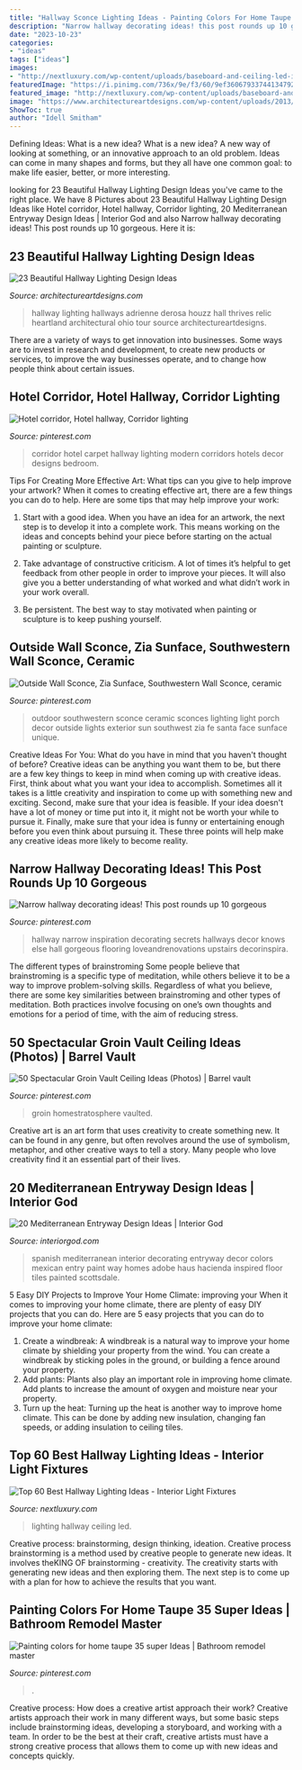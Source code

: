 ```yaml
---
title: "Hallway Sconce Lighting Ideas - Painting Colors For Home Taupe 35 Super Ideas"
description: "Narrow hallway decorating ideas! this post rounds up 10 gorgeous"
date: "2023-10-23"
categories:
- "ideas"
tags: ["ideas"]
images:
- "http://nextluxury.com/wp-content/uploads/baseboard-and-ceiling-led-ideas-hallway-lighting.jpg"
featuredImage: "https://i.pinimg.com/736x/9e/f3/60/9ef36067933744134792887ea845c9a8.jpg"
featured_image: "http://nextluxury.com/wp-content/uploads/baseboard-and-ceiling-led-ideas-hallway-lighting.jpg"
image: "https://www.architectureartdesigns.com/wp-content/uploads/2013/12/550.jpg"
ShowToc: true
author: "Idell Smitham"
---
```



Defining Ideas: What is a new idea?
What is a new idea? A new way of looking at something, or an innovative approach to an old problem. Ideas can come in many shapes and forms, but they all have one common goal: to make life easier, better, or more interesting.

	

		
looking for 23 Beautiful Hallway Lighting Design Ideas you've came to the right place. We have 8 Pictures about 23 Beautiful Hallway Lighting Design Ideas like Hotel corridor, Hotel hallway, Corridor lighting, 20 Mediterranean Entryway Design Ideas | Interior God and also Narrow hallway decorating ideas! This post rounds up 10 gorgeous. Here it is:
		
    
## 23 Beautiful Hallway Lighting Design Ideas

<img loading=lazy src="https://www.architectureartdesigns.com/wp-content/uploads/2013/12/550.jpg" onerror="this.onerror=null;this.src='https://tse4.mm.bing.net/th?id=OIP.SmgY2IUqGucbMOidpe-H8wAAAA&amp;pid=15.1';" alt="23 Beautiful Hallway Lighting Design Ideas">

_Source: architectureartdesigns.com_

>hallway lighting hallways adrienne derosa houzz hall thrives relic heartland architectural ohio tour source architectureartdesigns. 

	

There are a variety of ways to get innovation into businesses. Some ways are to invest in research and development, to create new products or services, to improve the way businesses operate, and to change how people think about certain issues. 

    
## Hotel Corridor, Hotel Hallway, Corridor Lighting

<img loading=lazy src="https://i.pinimg.com/736x/0d/ee/43/0dee431e2a9694d9f5e64127374dbcdc--hotel-corridor-corridor-design.jpg" onerror="this.onerror=null;this.src='https://tse1.mm.bing.net/th?id=OIP.frOjg_sDMJMh21S_6sY2FAHaLH&amp;pid=15.1';" alt="Hotel corridor, Hotel hallway, Corridor lighting">

_Source: pinterest.com_

>corridor hotel carpet hallway lighting modern corridors hotels decor designs bedroom. 

	

Tips For Creating More Effective Art: What tips can you give to help improve your artwork?
When it comes to creating effective art, there are a few things you can do to help. Here are some tips that may help improve your work: 
1. Start with a good idea. When you have an idea for an artwork, the next step is to develop it into a complete work. This means working on the ideas and concepts behind your piece before starting on the actual painting or sculpture. 

2. Take advantage of constructive criticism. A lot of times it’s helpful to get feedback from other people in order to improve your pieces. It will also give you a better understanding of what worked and what didn’t work in your work overall. 

3. Be persistent. The best way to stay motivated when painting or sculpture is to keep pushing yourself.

    
## Outside Wall Sconce, Zia Sunface, Southwestern Wall Sconce, Ceramic

<img loading=lazy src="https://s-media-cache-ak0.pinimg.com/736x/b1/f0/de/b1f0deabd1e2ab86636d6125915b1ba1.jpg" onerror="this.onerror=null;this.src='https://tse4.mm.bing.net/th?id=OIP.pc23XPPnAmTVlbdZuYUcWwHaLr&amp;pid=15.1';" alt="Outside Wall Sconce, Zia Sunface, Southwestern Wall Sconce, ceramic">

_Source: pinterest.com_

>outdoor southwestern sconce ceramic sconces lighting light porch decor outside lights exterior sun southwest zia fe santa face sunface unique. 

	

Creative Ideas For You: What do you have in mind that you haven't thought of before?
Creative ideas can be anything you want them to be, but there are a few key things to keep in mind when coming up with creative ideas. First, think about what you want your idea to accomplish. Sometimes all it takes is a little creativity and inspiration to come up with something new and exciting. Second, make sure that your idea is feasible. If your idea doesn't have a lot of money or time put into it, it might not be worth your while to pursue it. Finally, make sure that your idea is funny or entertaining enough before you even think about pursuing it. These three points will help make any creative ideas more likely to become reality.

    
## Narrow Hallway Decorating Ideas! This Post Rounds Up 10 Gorgeous

<img loading=lazy src="https://i.pinimg.com/736x/c2/63/5f/c2635f6d484dbe8435fa8c667862156b.jpg" onerror="this.onerror=null;this.src='https://tse2.mm.bing.net/th?id=OIP.pSpm-x7l41BaMaOxjNO25AHaLH&amp;pid=15.1';" alt="Narrow hallway decorating ideas! This post rounds up 10 gorgeous">

_Source: pinterest.com_

>hallway narrow inspiration decorating secrets hallways decor knows else hall gorgeous flooring loveandrenovations upstairs decorinspira. 

	

The different types of brainstroming
Some people believe that brainstroming is a specific type of meditation, while others believe it to be a way to improve problem-solving skills. Regardless of what you believe, there are some key similarities between brainstroming and other types of meditation. Both practices involve focusing on one’s own thoughts and emotions for a period of time, with the aim of reducing stress.

    
## 50 Spectacular Groin Vault Ceiling Ideas (Photos) | Barrel Vault

<img loading=lazy src="https://i.pinimg.com/736x/9e/f3/60/9ef36067933744134792887ea845c9a8.jpg" onerror="this.onerror=null;this.src='https://tse3.mm.bing.net/th?id=OIP.h_tuFsrT-n-eENELYdU7kwHaLG&amp;pid=15.1';" alt="50 Spectacular Groin Vault Ceiling Ideas (Photos) | Barrel vault">

_Source: pinterest.com_

>groin homestratosphere vaulted. 

	

Creative art is an art form that uses creativity to create something new. It can be found in any genre, but often revolves around the use of symbolism, metaphor, and other creative ways to tell a story. Many people who love creativity find it an essential part of their lives.

    
## 20 Mediterranean Entryway Design Ideas | Interior God

<img loading=lazy src="http://interiorgod.com/wp-content/uploads/2016/04/Mediterranean-inspired-entryway.jpg" onerror="this.onerror=null;this.src='https://tse3.mm.bing.net/th?id=OIP.u4pO35OHBWMWYnnwUvJX9gHaJ3&amp;pid=15.1';" alt="20 Mediterranean Entryway Design Ideas | Interior God">

_Source: interiorgod.com_

>spanish mediterranean interior decorating entryway decor colors mexican entry paint way homes adobe haus hacienda inspired floor tiles painted scottsdale. 

	

5 Easy DIY Projects to Improve Your Home Climate: improving your
When it comes to improving your home climate, there are plenty of easy DIY projects that you can do. Here are 5 easy projects that you can do to improve your home climate: 
1. Create a windbreak: A windbreak is a natural way to improve your home climate by shielding your property from the wind. You can create a windbreak by sticking poles in the ground, or building a fence around your property. 
2. Add plants: Plants also play an important role in improving home climate. Add plants to increase the amount of oxygen and moisture near your property. 
3. Turn up the heat: Turning up the heat is another way to improve home climate. This can be done by adding new insulation, changing fan speeds, or adding insulation to ceiling tiles. 

    
## Top 60 Best Hallway Lighting Ideas - Interior Light Fixtures

<img loading=lazy src="http://nextluxury.com/wp-content/uploads/baseboard-and-ceiling-led-ideas-hallway-lighting.jpg" onerror="this.onerror=null;this.src='https://tse4.mm.bing.net/th?id=OIP.MaLz-43xedtguWIk93Gx1wAAAA&amp;pid=15.1';" alt="Top 60 Best Hallway Lighting Ideas - Interior Light Fixtures">

_Source: nextluxury.com_

>lighting hallway ceiling led. 

	

Creative process: brainstorming, design thinking, ideation.
Creative process brainstorming is a method used by creative people to generate new ideas. It involves theKING OF brainstorming - creativity. The creativity starts with generating new ideas and then exploring them. The next step is to come up with a plan for how to achieve the results that you want.

    
## Painting Colors For Home Taupe 35 Super Ideas | Bathroom Remodel Master

<img loading=lazy src="https://i.pinimg.com/736x/d9/16/66/d91666430b783fe015de97b2c596c24f.jpg" onerror="this.onerror=null;this.src='https://tse1.mm.bing.net/th?id=OIP.1yJtnlBL6Wgys6nOGzOMBAAAAA&amp;pid=15.1';" alt="Painting colors for home taupe 35 super Ideas | Bathroom remodel master">

_Source: pinterest.com_

>. 

	

Creative process: How does a creative artist approach their work?
Creative artists approach their work in many different ways, but some basic steps include brainstorming ideas, developing a storyboard, and working with a team. In order to be the best at their craft, creative artists must have a strong creative process that allows them to come up with new ideas and concepts quickly.

